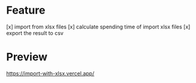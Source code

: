 # Feature

[x] import from xlsx files
[x] calculate spending time of import xlsx files 
[x] export the result to csv
# Preview
https://import-with-xlsx.vercel.app/
